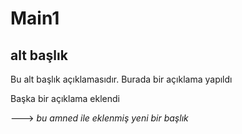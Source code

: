 # Main1

## alt başlık

Bu alt başlık açıklamasıdır.
Burada bir açıklama yapıldı

Başka bir açıklama eklendi

---> _bu amned ile eklenmiş yeni bir başlık_
